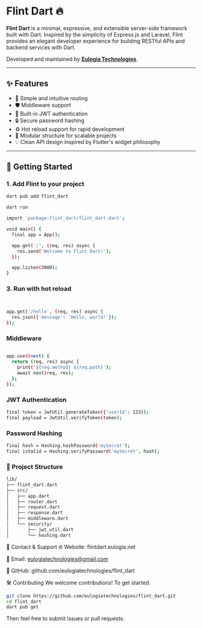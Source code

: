 # Flint Dart 🔥

**Flint Dart** is a minimal, expressive, and extensible server-side framework built with Dart. Inspired by the simplicity of Express.js and Laravel, Flint provides an elegant developer experience for building RESTful APIs and backend services with Dart.

Developed and maintained by **[Eulogia Technologies](https://flintdart.eulogia.net)**.

---

## ✨ Features

- 🧱 Simple and intuitive routing
- 🛡️ Middleware support
- 🔐 Built-in JWT authentication
- 🔒 Secure password hashing
- ♻️ Hot reload support for rapid development
- 🧪 Modular structure for scalable projects
- 💡 Clean API design inspired by Flutter's widget philosophy

---

## 🚀 Getting Started

### 1. Add Flint to your project

```bash
dart pub add flint_dart
 ```


 ```bash 
 dart run 
 ``` 

```bash 
import 'package:flint_dart/flint_dart.dart';

void main() {
  final app = App();

  app.get('/', (req, res) async {
    res.send('Welcome to Flint Dart!');
  });

  app.listen(3000);
}
```
### 3. Run with hot reload
```bash


app.get('/hello', (req, res) async {
  res.json({'message': 'Hello, world!'});
});

```

### Middleware

```bash

app.use((next) {
  return (req, res) async {
    print('${req.method} ${req.path}');
    await next(req, res);
  };
});

```
### JWT Authentication
```bash
final token = JwtUtil.generateToken({'userId': 123});
final payload = JwtUtil.verifyToken(token);

```
### Password Hashing
```bash
final hash = Hashing.hashPassword('mySecret');
final isValid = Hashing.verifyPassword('mySecret', hash);
```
  ### 📁 Project Structure

```bash
lib/
├── flint_dart.dart
├── src/
│   ├── app.dart
│   ├── router.dart
│   ├── request.dart
│   ├── response.dart
│   ├── middleware.dart
│   └── security/
│       ├── jwt_util.dart
│       └── hashing.dart
```
📮 Contact & Support
🌐 Website: flintdart.eulogia.net

📧 Email: eulogiatechnologies@gmail.com

🐙 GitHub: github.com/eulogiatechnologies/flint_dart

🛠 Contributing
We welcome contributions! To get started:

```bash
git clone https://github.com/eulogiatechnologies/flint_dart.git
cd flint_dart
dart pub get
```
Then feel free to submit issues or pull requests.